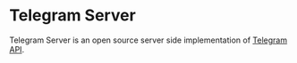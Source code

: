 # Telegram Server

Telegram Server is an open source server side implementation of [Telegram API].

   [Telegram API]: <https://core.telegram.org/api>